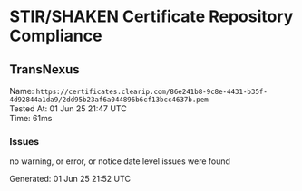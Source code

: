 # STIR/SHAKEN Certificate Repository Compliance

## TransNexus

Name: `https://certificates.clearip.com/86e241b8-9c8e-4431-b35f-4d92844a1da9/2dd95b23af6a044896b6cf13bcc4637b.pem`\
Tested At: 01 Jun 25 21:47 UTC\
Time: 61ms

### Issues

no warning, or error, or notice date level issues were found

Generated: 01 Jun 25 21:52 UTC